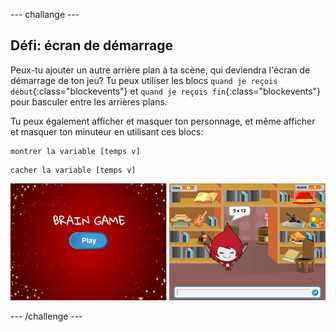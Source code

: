\--- challange \---

## Défi: écran de démarrage

Peux-tu ajouter un autre arrière plan à ta scène, qui deviendra l'écran de démarrage de ton jeu? Tu peux utiliser les blocs `quand je reçois début`{:class="blockevents"} et `quand je reçois fin`{:class="blockevents"} pour basculer entre les arrières plans.

Tu peux également afficher et masquer ton personnage, et même afficher et masquer ton minuteur en utilisant ces blocs:

```blocks
montrer la variable [temps v]
```

```blocks
cacher la variable [temps v]
```

![capture d'écran](images/brain-startscreen.png)

\--- /challenge \---